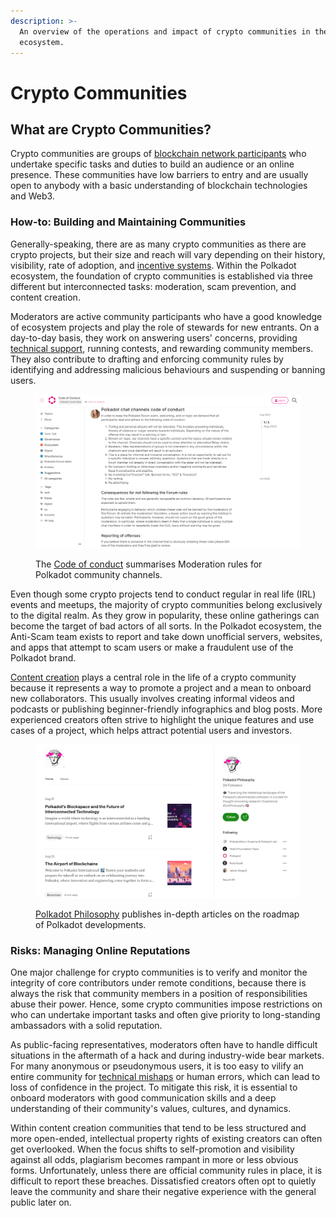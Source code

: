 ```yaml
---
description: >-
  An overview of the operations and impact of crypto communities in the Polkadot
  ecosystem.
---
```


# Crypto Communities

## What are Crypto Communities?

Crypto communities are groups of [blockchain network participants](../../5.regulations/networks/participation.md) who undertake specific tasks and duties to build an audience or an online presence. These communities have low barriers to entry and are usually open to anybody with a basic understanding of blockchain technologies and Web3.



### How-to: Building and Maintaining Communities

Generally-speaking, there are as many crypto communities as there are crypto projects, but their size and reach will vary depending on their history, visibility, rate of adoption, and [incentive systems](crypto-payments.md). Within the Polkadot ecosystem, the foundation of crypto communities is established via three different but interconnected tasks: moderation, scam prevention, and content creation.

Moderators are active community participants who have a good knowledge of ecosystem projects and play the role of stewards for new entrants. On a day-to-day basis, they work on answering users' concerns, providing [technical support](broken-reference), running contests, and rewarding community members. They also contribute to drafting and enforcing community rules by identifying and addressing malicious behaviours and suspending or banning users.

<figure><img src="../../../.gitbook/assets/O_CBPolkadotCodeOfConduct (1).PNG" alt="The Code of conduct of Polkadot community channels."><figcaption><p>The <a href="https://forum.polkadot.network/t/code-of-conduct/17">Code of conduct</a> summarises Moderation rules for Polkadot community channels.</p></figcaption></figure>

Even though some crypto projects tend to conduct regular in real life (IRL) events and meetups, the majority of crypto communities belong exclusively to the digital realm. As they grow in popularity, these online gatherings can become the target of bad actors of all sorts. In the Polkadot ecosystem, the Anti-Scam team exists to report and take down unofficial servers, websites, and apps that attempt to scam users or make a fraudulent use of the Polkadot brand.

[Content creation](../../../useful-tools/misc.md) plays a central role in the life of a crypto community because it represents a way to promote a project and a mean to onboard new collaborators. This usually involves creating informal videos and podcasts or publishing beginner-friendly infographics and blog posts. More experienced creators often strive to highlight the unique features and use cases of a project, which helps attract potential users and investors.  &#x20;

<figure><img src="../../../.gitbook/assets/O_CBPolkadotPhilosophy.PNG" alt="A sample of in-depth articles posted by Polkadot Philosophy."><figcaption><p><a href="https://polkadotphilosophy.medium.com/">Polkadot Philosophy</a> publishes in-depth articles on the roadmap of Polkadot developments.</p></figcaption></figure>



### Risks: Managing Online Reputations&#x20;

One major challenge for crypto communities is to verify and monitor the integrity of core contributors under remote conditions, because there is always the risk that community members in a position of responsibilities abuse their power. Hence, some crypto communities impose restrictions on who can undertake important tasks and often give priority to long-standing ambassadors with a solid reputation.&#x20;

As public-facing representatives, moderators often have to handle difficult situations in the aftermath of a hack and during industry-wide bear markets. For many anonymous or pseudonymous users, it is too easy to vilify an entire community for [technical mishaps](../../5.regulations/networks/) or human errors, which can lead to loss of confidence in the project. To mitigate this risk, it is essential to onboard moderators with good communication skills and a deep understanding of their community's values, cultures, and dynamics.&#x20;

Within content creation communities that tend to be less structured and more open-ended, intellectual property rights of existing creators can often get overlooked. When the focus shifts to self-promotion and visibility against all odds, plagiarism becomes rampant in more or less obvious forms. Unfortunately, unless there are official community rules in place, it is difficult to report these breaches. Dissatisfied creators often opt to quietly leave the community and share their negative experience with the general public later on.

